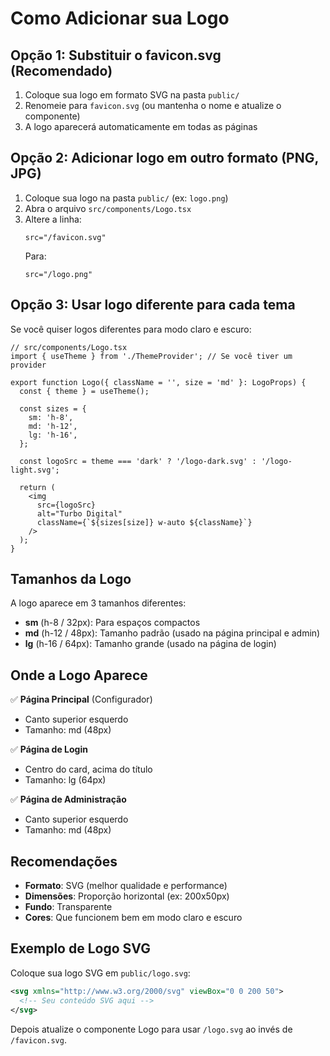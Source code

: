 # Como Adicionar sua Logo

## Opção 1: Substituir o favicon.svg (Recomendado)

1. Coloque sua logo em formato SVG na pasta `public/`
2. Renomeie para `favicon.svg` (ou mantenha o nome e atualize o componente)
3. A logo aparecerá automaticamente em todas as páginas

## Opção 2: Adicionar logo em outro formato (PNG, JPG)

1. Coloque sua logo na pasta `public/` (ex: `logo.png`)
2. Abra o arquivo `src/components/Logo.tsx`
3. Altere a linha:
   ```tsx
   src="/favicon.svg"
   ```
   Para:
   ```tsx
   src="/logo.png"
   ```

## Opção 3: Usar logo diferente para cada tema

Se você quiser logos diferentes para modo claro e escuro:

```tsx
// src/components/Logo.tsx
import { useTheme } from './ThemeProvider'; // Se você tiver um provider

export function Logo({ className = '', size = 'md' }: LogoProps) {
  const { theme } = useTheme();
  
  const sizes = {
    sm: 'h-8',
    md: 'h-12',
    lg: 'h-16',
  };

  const logoSrc = theme === 'dark' ? '/logo-dark.svg' : '/logo-light.svg';

  return (
    <img
      src={logoSrc}
      alt="Turbo Digital"
      className={`${sizes[size]} w-auto ${className}`}
    />
  );
}
```

## Tamanhos da Logo

A logo aparece em 3 tamanhos diferentes:

- **sm** (h-8 / 32px): Para espaços compactos
- **md** (h-12 / 48px): Tamanho padrão (usado na página principal e admin)
- **lg** (h-16 / 64px): Tamanho grande (usado na página de login)

## Onde a Logo Aparece

✅ **Página Principal** (Configurador)
- Canto superior esquerdo
- Tamanho: md (48px)

✅ **Página de Login**
- Centro do card, acima do título
- Tamanho: lg (64px)

✅ **Página de Administração**
- Canto superior esquerdo
- Tamanho: md (48px)

## Recomendações

- **Formato**: SVG (melhor qualidade e performance)
- **Dimensões**: Proporção horizontal (ex: 200x50px)
- **Fundo**: Transparente
- **Cores**: Que funcionem bem em modo claro e escuro

## Exemplo de Logo SVG

Coloque sua logo SVG em `public/logo.svg`:

```svg
<svg xmlns="http://www.w3.org/2000/svg" viewBox="0 0 200 50">
  <!-- Seu conteúdo SVG aqui -->
</svg>
```

Depois atualize o componente Logo para usar `/logo.svg` ao invés de `/favicon.svg`.
